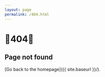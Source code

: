 ```yaml
---
layout: page
permalink: /404.html
---
```


# 💩404💩

## Page not found

[Go back to the homepage]({{ site.baseurl }}/).

